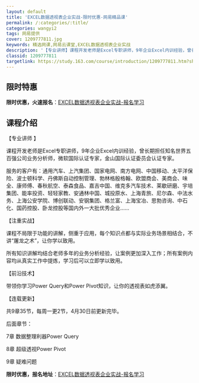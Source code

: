 ```yaml
---
layout: default
title: 'EXCEL数据透视表企业实战-限时优惠-网易精品课'
permalink: /:categories/:title/
categories: wangyi2
tags: 网易提供
cover: 1209777811.jpg
keywords: 精选网课,网易云课堂,EXCEL数据透视表企业实战
description: '【专业讲师】课程开发老师是Excel专职讲师，9年企业Excel内训经验，曾长期担任知名世界五百强公司业务分析师，微软国'
classid: 1209777811
targetlink: https://study.163.com/course/introduction/1209777811.htm?share=1&shareId=1025206652&utm_campaign=share&utm_medium=iphoneShare&utm_source=&utm_u=1025206652
---
```


## 限时特惠

**限时优惠，火速报名**：[EXCEL数据透视表企业实战-报名学习](https://study.163.com/course/introduction/1209777811.htm?share=1&shareId=1025206652&utm_campaign=share&utm_medium=iphoneShare&utm_source=&utm_u=1025206652)

## 课程介绍

【专业讲师 】

课程开发老师是Excel专职讲师，9年企业Excel内训经验，曾长期担任知名世界五百强公司业务分析师，微软国际认证专家，金山国际认证委员会认证专家。

服务的客户有：通用汽车、上汽集团、国家电网、南方电网、中国移动、太平洋保险、波士顿科学、丹佛斯自动控制管理、勃林格殷格翰、欧盟商会、美商会、味全、康师傅、春秋航空、泰森食品、嘉吉中国、维克多汽车技术、莱歇研磨、宇培集团、能率投资、轻轻家教、安通林中国、城投原水、上海青旅、尼尔森、中法水务、上海公安学院、博创联动、安钢集团、格兰富、上海宝冶、思勃咨询、中石化、国药控股、卧龙控股等国内外一大批优秀企业……

【注重实战】

课程不局限于功能的讲解，侧重于应用，每个知识点都与实际业务场景相结合，不讲“屠龙之术”，让你学以致用。

所有知识讲解均结合老师多年的业务分析经验，让案例更加深入工作；所有案例内容均从真实工作中提炼，学习后可以立即学以致用。

【前沿技术】

带领你学习Power Query和Power Pivot知识，让你的透视表如虎添翼。

【连载更新】

共9章35节，每周一更2节，4月30日前更新完毕。

后面章节：

7章 数据整理利器Power Query

8章 超级透视Power Pivot

9章 疑难问题

**限时优惠，报名地址**：[EXCEL数据透视表企业实战-报名学习](https://study.163.com/course/introduction/1209777811.htm?share=1&shareId=1025206652&utm_campaign=share&utm_medium=iphoneShare&utm_source=&utm_u=1025206652)

